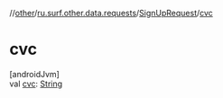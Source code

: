//[other](../../../index.md)/[ru.surf.other.data.requests](../index.md)/[SignUpRequest](index.md)/[cvc](cvc.md)

# cvc

[androidJvm]\
val [cvc](cvc.md): [String](https://kotlinlang.org/api/latest/jvm/stdlib/kotlin/-string/index.html)
